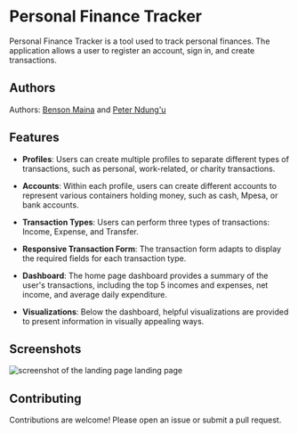 # Personal Finance Tracker

Personal Finance Tracker is a tool used to track personal finances. The application allows a user to register an account, sign in, and create transactions.

## Authors

Authors: [Benson Maina](https://github.com/Gabogogi) and [Peter Ndung'u](https://github.com/PeteJames21)

## Features

- **Profiles**: Users can create multiple profiles to separate different types of transactions, such as personal, work-related, or charity transactions.

- **Accounts**: Within each profile, users can create different accounts to represent various containers holding money, such as cash, Mpesa, or bank accounts.

- **Transaction Types**: Users can perform three types of transactions: Income, Expense, and Transfer.

- **Responsive Transaction Form**: The transaction form adapts to display the required fields for each transaction type.

- **Dashboard**: The home page dashboard provides a summary of the user's transactions, including the top 5 incomes and expenses, net income, and average daily expenditure.

- **Visualizations**: Below the dashboard, helpful visualizations are provided to present information in visually appealing ways.

## Screenshots

![screenshot of the landing page landing page ](https://github.com/PeteJames21/personal-finance-tracker/blob/main/app/static/images/ss1.jpg)

## Contributing

Contributions are welcome! Please open an issue or submit a pull request.
